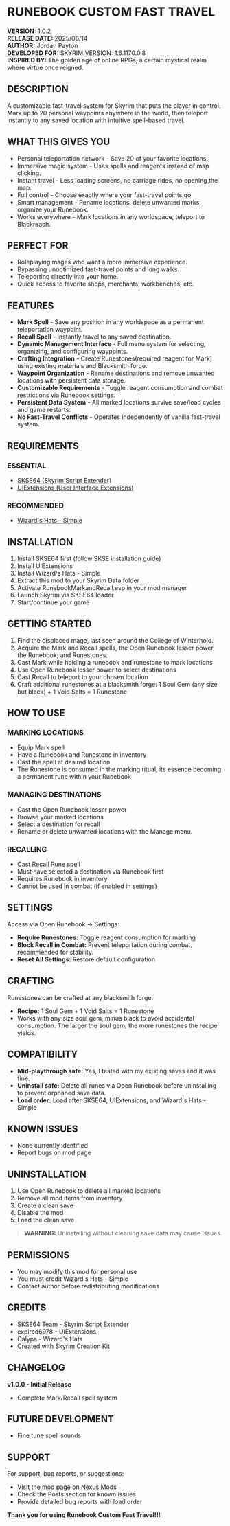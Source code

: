 # RUNEBOOK CUSTOM FAST TRAVEL

**VERSION:** 1.0.2  
**RELEASE DATE:** 2025/06/14  
**AUTHOR:** Jordan Payton  
**DEVELOPED FOR:** SKYRIM VERSION: 1.6.1170.0.8  
**INSPIRED BY:** The golden age of online RPGs, a certain mystical realm where virtue once reigned.

## DESCRIPTION

A customizable fast-travel system for Skyrim that puts the player in control. Mark up to 20 personal waypoints anywhere in the world, then teleport instantly to any saved location with intuitive spell-based travel.

## WHAT THIS GIVES YOU

- Personal teleportation network - Save 20 of your favorite locations.
- Immersive magic system - Uses spells and reagents instead of map clicking.
- Instant travel - Less loading screens, no carriage rides, no opening the map.
- Full control - Choose exactly where your fast-travel points go.
- Smart management - Rename locations, delete unwanted marks, organize your Runebook.
- Works everywhere - Mark locations in any worldspace, teleport to Blackreach.

## PERFECT FOR

- Roleplaying mages who want a more immersive experience.
- Bypassing unoptimized fast-travel points and long walks.
- Teleporting directly into your home.
- Quick access to favorite shops, merchants, workbenches, etc.

## FEATURES

- **Mark Spell** - Save any position in any worldspace as a permanent teleportation waypoint.
- **Recall Spell** - Instantly travel to any saved destination.
- **Dynamic Management Interface** - Full menu system for selecting, organizing, and configuring waypoints.
- **Crafting Integration** - Create Runestones(required reagent for Mark) using existing materials and Blacksmith forge.
- **Waypoint Organization** - Rename destinations and remove unwanted locations with persistent data storage.
- **Customizable Requirements** - Toggle reagent consumption and combat restrictions via Runebook settings.
- **Persistent Data System** - All marked locations survive save/load cycles and game restarts.
- **No Fast-Travel Conflicts** - Operates independently of vanilla fast-travel system.

## REQUIREMENTS

### ESSENTIAL

- [SKSE64 (Skyrim Script Extender)](https://skse.silverlock.org/)
- [UIExtensions (User Interface Extensions)](https://www.nexusmods.com/skyrimspecialedition/mods/17561)

### RECOMMENDED

- [Wizard's Hats - Simple](https://www.nexusmods.com/skyrimspecialedition/mods/2385)

## INSTALLATION

1. Install SKSE64 first (follow SKSE installation guide)
2. Install UIExtensions
3. Install Wizard's Hats - Simple
4. Extract this mod to your Skyrim Data folder
5. Activate RunebookMarkandRecall.esp in your mod manager
6. Launch Skyrim via SKSE64 loader
7. Start/continue your game

## GETTING STARTED

1. Find the displaced mage, last seen around the College of Winterhold.
2. Acquire the Mark and Recall spells, the Open Runebook lesser power, the Runebook, and Runestones.
3. Cast Mark while holding a runebook and runestone to mark locations
4. Use Open Runebook lesser power to select destinations
5. Cast Recall to teleport to your chosen location
6. Craft additional runestones at a blacksmith forge: 1 Soul Gem (any size but black) + 1 Void Salts = 1 Runestone

## HOW TO USE

### MARKING LOCATIONS

- Equip Mark spell
- Have a Runebook and Runestone in inventory
- Cast the spell at desired location
- The Runestone is consumed in the marking ritual, its essence becoming a permanent rune within your Runebook

### MANAGING DESTINATIONS

- Cast the Open Runebook lesser power
- Browse your marked locations
- Select a destination for recall
- Rename or delete unwanted locations with the Manage menu.

### RECALLING

- Cast Recall Rune spell
- Must have selected a destination via Runebook first
- Requires Runebook in inventory
- Cannot be used in combat (if enabled in settings)

## SETTINGS

Access via Open Runebook → Settings:

- **Require Runestones:** Toggle reagent consumption for marking
- **Block Recall in Combat:** Prevent teleportation during combat, recommended for stability.
- **Reset All Settings:** Restore default configuration

## CRAFTING

Runestones can be crafted at any blacksmith forge:

- **Recipe:** 1 Soul Gem + 1 Void Salts = 1 Runestone
- Works with any size soul gem, minus black to avoid accidental consumption. The larger the soul gem, the more runestones the recipe yields.

## COMPATIBILITY

- **Mid-playthrough safe:** Yes, I tested with my existing saves and it was fine.
- **Uninstall safe:** Delete all runes via Open Runebook before uninstalling to prevent orphaned save data.
- **Load order:** Load after SKSE64, UIExtensions, and Wizard's Hats - Simple

## KNOWN ISSUES

- None currently identified
- Report bugs on mod page

## UNINSTALLATION

1. Use Open Runebook to delete all marked locations
2. Remove all mod items from inventory
3. Create a clean save
4. Disable the mod
5. Load the clean save

> **WARNING:** Uninstalling without cleaning save data may cause issues.

## PERMISSIONS

- You may modify this mod for personal use
- You must credit Wizard's Hats - Simple
- Contact author before redistributing modifications

## CREDITS

- SKSE64 Team - Skyrim Script Extender
- expired6978 - UIExtensions
- Calyps - Wizard's Hats
- Created with Skyrim Creation Kit

## CHANGELOG

**v1.0.0 - Initial Release**

- Complete Mark/Recall spell system

## FUTURE DEVELOPMENT

- Fine tune spell sounds.

## SUPPORT

For support, bug reports, or suggestions:

- Visit the mod page on Nexus Mods
- Check the Posts section for known issues
- Provide detailed bug reports with load order

**Thank you for using Runebook Custom Fast Travel!!!**
